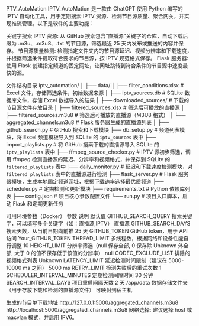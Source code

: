PTV_AutoMation
IPTV_AutoMation 是一款由 ChatGPT 使用 Python 编写的 IPTV 自动化工具，用于定期搜索 IPTV 资源、检测节目源质量、聚合网关，并实现推流管理。以下是软件的主要功能：

关键字搜索 IPTV 资源: 从 GitHub 搜索包含“直播源”关键字的仓库，自动下载后缀为 .m3u、.m3u8、.txt 的节目源，筛选最近 25 天内发布或推送的内容并保存。
节目源质量检测: 检测指定文件夹内的节目源延迟、视频分辨率和下载速度，并根据筛选条件提取符合要求的节目源，按 IPTV 规范格式保存。
Flask 服务器: 使用 Flask 创建指定频道的固定网址，让网址跳转到符合条件的节目源中速度最快的源。

文件结构目录
iptv_automation/
│
├── data/
│   ├── filter_conditions.xlsx         # Excel 文件，存储筛选条件，初始数据来源
│   ├── iptv_sources.db                # SQLite 数据库文件，存储 Excel 数据导入的结果
│   ├── downloaded_sources/            # 下载的节目源文件存放目录
│   ├── filtered_sources.xlsx          # 筛选后可播放的直播源
│   ├── filtered_sources.m3u8          # 筛选后可播放的直播源（M3U8 格式）
│   └── aggregated_channels.m3u8       # Flask 服务器生成的直播源列表
│
├── github_search.py                   # GitHub 搜索和下载模块
├── db_setup.py                        # 频道列表模块，将 Excel 频道模板导入到 SQLite 的 `iptv_sources` 表中
├── import_playlists.py                # 将 GitHub 搜索下载的直播源导入 SQLite 的 `iptv_playlists` 表中
├── ffmpeg_source_checker.py           # IPTV 源初步筛选，调用 ffmpeg 检测直播源的延迟、分辨率和视频格式，并保存到 SQLite 的 `filtered_playlists` 表中
├── daily_monitor.py                   # 延迟和下载速度检测模块，对 `filtered_playlists` 表中的直播源进行检测
├── flask_server.py                    # Flask 服务器模块，生成本地固定频道网址，根据下载速率选择最优质频道
├── scheduler.py                       # 定期检测和更新模块
├── requirements.txt                   # Python 依赖库列表
├── config.json                        # 项目核心参数配置文件
└── run.py                             # 项目入口脚本，启动 Flask 和定期更新任务

可用环境参数（Docker）
参数	说明	默认值
GITHUB_SEARCH_QUERY	搜索关键字，可以填写多个关键字（如：直播源,IPTV）	直播源
GITHUB_SEARCH_DAYS	搜索天数，从当前日期向前推	25 天
GITHUB_TOKEN	GitHub token，用于 API 访问	Your_GITHUB_TOKEN
THREAD_LIMIT	多线程数，根据网络和设备性能自行调整	10
HEIGHT_LIMIT	分辨率筛选（null 保存全部, 0 保存除 Unknown 外全部, 大于 0 的值不保存低于该值的分辨率）	null
CODEC_EXCLUDE_LIST	排除的视频格式列表	Unknown
LATENCY_LIMIT	延迟检测时间限制（建议在 5000-10000 ms 之间）	5000 ms
RETRY_LIMIT	检测失败后的重试次数	1
SCHEDULER_INTERVAL_MINUTES	定期检测间隔时间	30 分钟
SEARCH_INTERVAL_DAYS	项目重启间隔天数	2 天
/app/data	数据存储文件夹（用于存放下载和检测的直播源文件）	可映射到宿主机

生成的节目单下载地址
http://127.0.0.1:5000/aggregated_channels.m3u8
http://localhost:5000/aggregated_channels.m3u8
网络选择: 建议选择 host 或 macvlan 模式，并启用 IPV6。